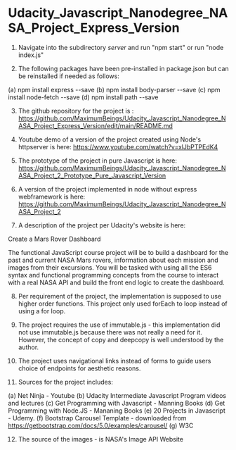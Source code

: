 # Udacity_Javascript_Nanodegree_NASA_Project_Express_Version

1. Navigate into the subdirectory *server* and run "npm start" or run "node index.js"

2. The following packages have been pre-installed in package.json but can be reinstalled if needed as follows:

(a) npm install express --save
(b) npm install body-parser --save
(c) npm install node-fetch --save
(d) npm install path --save

3. The github repository for the project is : https://github.com/MaximumBeings/Udacity_Javascript_Nanodegree_NASA_Project_Express_Version/edit/main/README.md

4. Youtube demo of a version of the project created using Node's httpserver is here: https://www.youtube.com/watch?v=xlJbPTPEdK4

5. The prototype of the project in pure Javascript is here: https://github.com/MaximumBeings/Udacity_Javascript_Nanodegree_NASA_Project_2_Prototype_Pure_Javascript_Version

6. A version of the project implemented in node without express webframework is here: https://github.com/MaximumBeings/Udacity_Javascript_Nanodegree_NASA_Project_2

7. A description of the project per Udacity's website is here: 

Create a Mars Rover Dashboard

The functional JavaScript course project will be to build a dashboard for the past and current NASA Mars rovers, information about each mission and images from their excursions. You will be tasked with using all the ES6 syntax and functional programming concepts from the course to interact with a real NASA API and build the front end logic to create the dashboard.

8. Per requirement of the project, the implementation is supposed to use higher order functions. This project only used forEach to loop instead of using a for loop.

9. The project requires the use of immutable.js - this implementation did not use immutable.js because there was not really a need for it. However, the concept of copy and deepcopy is well understood by the author.

10. The project uses navigational links instead of forms to guide users choice of endpoints for aesthetic reasons.

11. Sources for the project includes:

(a) Net Ninja - Youtube
(b) Udacity Intermediate Javascript Program videos and lectures
(c) Get Programming with Javascript - Manning Books
(d) Get Programming with Node.JS - Mananing Books
(e) 20 Projects in Javascript - Udemy.
(f) Bootstrap Carousel Template - downloaded from https://getbootstrap.com/docs/5.0/examples/carousel/
(g) W3C

12. The source of the images - is NASA's Image API Website
